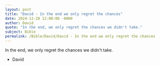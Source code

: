 ```yaml
---
layout: post
title: "David - In the end we only regret the chances"
date: 2024-12-28 12:00:00 -0000
author: David
quote: "In the end, we only regret the chances we didn't take."
subject: Bible
permalink: /Bible/David/David - In the end we only regret the chances
---
```


In the end, we only regret the chances we didn't take.

- David
